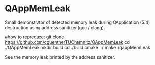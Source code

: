 # QAppMemLeak
Small demonstrator of detected memory leak during QApplication (5.4) destruction using address sanitizer (gcc / clang). 

#how to repreduce:
git clone https://github.com/cguentherTUChemnitz/QAppMemLeak
cd ./QAppMemLeak
mkdir build
cd ./build
cmake ../
make
./qappMemLeak

See the memory leak printed by the address sanitizer.
